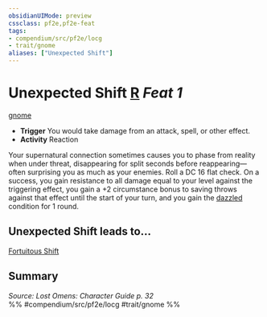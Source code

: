 ```yaml
---
obsidianUIMode: preview
cssclass: pf2e,pf2e-feat
tags:
- compendium/src/pf2e/locg
- trait/gnome
aliases: ["Unexpected Shift"]
---
```

# Unexpected Shift  [R](/rules/core-rulebook/chapter-9-playing-the-game.md#Actions "Reaction") *Feat 1*  
[gnome](/rules/traits/gnome.md)  

- **Trigger** You would take damage from an attack, spell, or other effect.
- **Activity** Reaction

Your supernatural connection sometimes causes you to phase from reality when under threat, disappearing for split seconds before reappearing—often surprising you as much as your enemies. Roll a DC 16 flat check. On a success, you gain resistance to all damage equal to your level against the triggering effect, you gain a +2 circumstance bonus to saving throws against that effect until the start of your turn, and you gain the [dazzled](/rules/conditions.md#Dazzled) condition for 1 round.

## Unexpected Shift leads to...

[Fortuitous Shift](/compendium/feats/fortuitous-shift-locg.md)

## Summary

*Source: Lost Omens: Character Guide p. 32*  
%% #compendium/src/pf2e/locg #trait/gnome %%